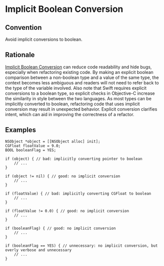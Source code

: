 # Implicit Boolean Conversion

## Convention

Avoid implicit conversions to boolean.

## Rationale

[Implicit Boolean Conversion](https://clang.llvm.org/extra/clang-tidy/checks/readability-implicit-bool-conversion.html) can reduce code readability and hide bugs, especially when refactoring existing code. By making an explicit boolean comparison between a non-boolean type and a value of the same type, the context becomes less ambiguous and readers will not need to refer back to the type of the variable involved. Also note that Swift requires explicit conversions to a boolean type, so explicit checks in Objective-C increase the similarity in style between the two languages. As most types can be implicitly converted to boolean, refactoring code that uses implicit conversion may result in unexpected behavior. Explicit conversion clarifies intent, which can aid in improving the correctness of a refactor.

## Examples

```obj-c
NSObject *object = [[NSObject alloc] init];
CGFloat floatValue = 9.0;
BOOL booleanFlag = YES;

if (object) { // bad: implicitly converting pointer to boolean
    // ...
}

if (object != nil) { // good: no implicit conversion
    // ...
}

if (floatValue) { // bad: implicitly converting CGFloat to boolean
    // ...
}

if (floatValue != 0.0) { // good: no implicit conversion
    // ...
}

if (booleanFlag) { // good: no implicit conversion
    // ...
}

if (booleanFlag == YES) { // unnecessary: no implicit conversion, but overly verbose and unnecessary
    // ...
}
```